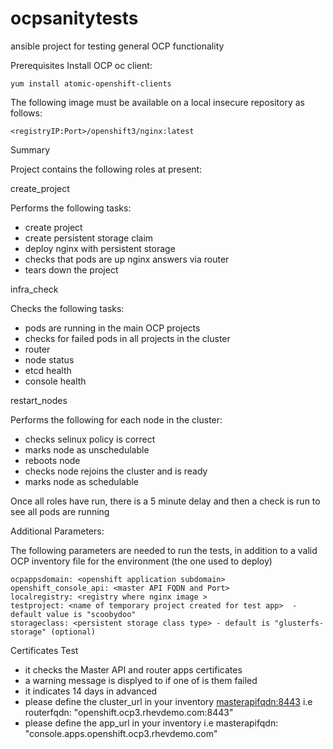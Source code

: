 # ocpsanitytests
ansible project for testing general OCP functionality



Prerequisites
Install OCP oc client:

    yum install atomic-openshift-clients

The following image must be available on a local insecure repository as follows:

    <registryIP:Port>/openshift3/nginx:latest


Summary

Project contains the following roles at present:

create_project

Performs the following tasks:
- create project
- create persistent storage claim
- deploy nginx with persistent storage
- checks that pods are up nginx answers via router
- tears down the project

infra_check

Checks the following tasks:
- pods are running in the main OCP projects
- checks for failed pods in all projects in the cluster
- router
- node status 
- etcd health
- console health

restart_nodes

Performs the following for each node in the cluster:
- checks selinux policy is correct
- marks node as unschedulable
- reboots node 
- checks node rejoins the cluster and is ready
- marks node as schedulable


Once all roles have run, there is a 5 minute delay and then a check is run to see all pods are running

Additional Parameters:

The following parameters are needed to run the tests, in addition to a valid OCP inventory file for the environment (the one used to deploy)

	ocpappsdomain: <openshift application subdomain>
	openshift_console_api: <master API FQDN and Port>
	localregistry: <registry where nginx image >
	testproject: <name of temporary project created for test app>  - default value is "scoobydoo"
    storageclass: <persistent storage class type> - default is "glusterfs-storage" (optional)

Certificates Test

- it checks the Master API and router apps certificates
- a warning message is displyed to if one of is them failed
- it indicates 14 days in advanced
- please define the cluster_url in your inventory <masterapifqdn:8443> i.e routerfqdn: "openshift.ocp3.rhevdemo.com:8443"
- please define the app_url in your inventory <routerfqdn> i.e masterapifqdn: "console.apps.openshift.ocp3.rhevdemo.com"
